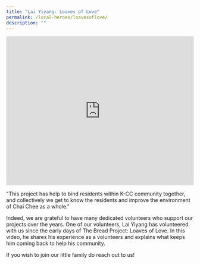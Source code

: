 ```yaml
---
title: "Lai Yiyang: Loaves of Love"
permalink: /local-heroes/loavesoflove/
description: ""
---
```

<iframe allowfullscreen="" frameborder="0" src="https://www.youtube.com/embed/9mMqH-aZjso" height="400" width="100%"></iframe>

"This project has help to bind residents within K-CC community together, and collectively we get to know the residents and improve the environment of Chai Chee as a whole."

Indeed, we are grateful to have many dedicated volunteers who support our projects over the years. One of our volunteers, Lai Yiyang has volunteered with us since the early days of The Bread Project: Loaves of Love. In this video, he shares his experience as a volunteers and explains what keeps him coming back to help his community.

If you wish to join our little family do reach out to us!